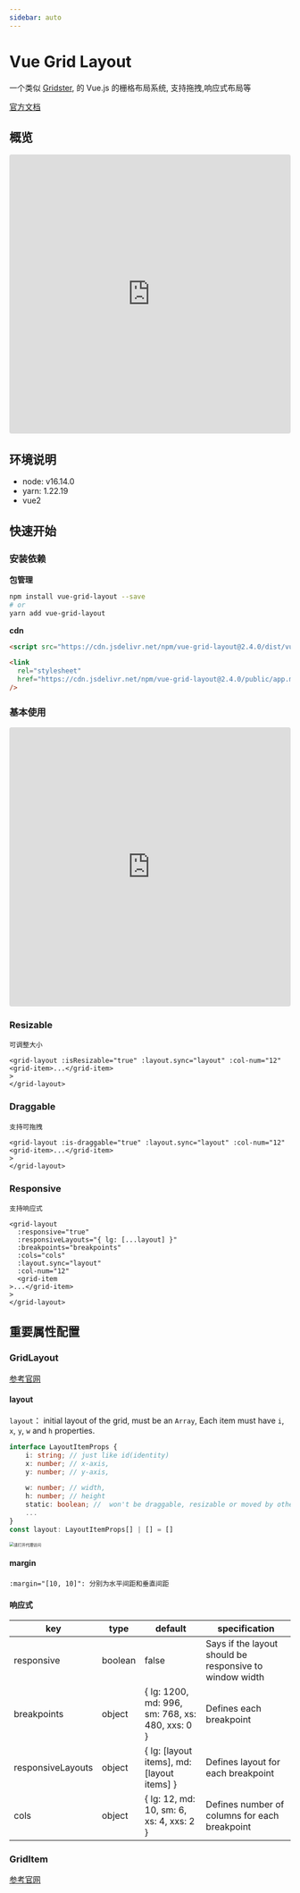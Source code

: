 ```yaml
---
sidebar: auto
---
```


# Vue Grid Layout

一个类似 [Gridster](http://dsmorse.github.io/gridster.js/), 的 Vue.js 的栅格布局系统, 支持拖拽,响应式布局等

[官方文档](https://jbaysolutions.github.io/vue-grid-layout/)

## 概览

<iframe src="https://codesandbox.io/embed/vue-grid-layout-vue2-x38xpy?fontsize=14&hidenavigation=1&theme=dark"
     style="width:100%; height:500px; border:0; border-radius: 4px; overflow:hidden;"
     title="vue-grid-layout-vue2"
     allow="accelerometer; ambient-light-sensor; camera; encrypted-media; geolocation; gyroscope; hid; microphone; midi; payment; usb; vr; xr-spatial-tracking"
     sandbox="allow-forms allow-modals allow-popups allow-presentation allow-same-origin allow-scripts"
   ></iframe>

## 环境说明

- node: v16.14.0
- yarn: 1.22.19
- vue2

## 快速开始

### 安装依赖

**包管理**

```bash
npm install vue-grid-layout --save
# or
yarn add vue-grid-layout
```

**cdn**

```html
<script src="https://cdn.jsdelivr.net/npm/vue-grid-layout@2.4.0/dist/vue-grid-layout.umd.min.js"></script>

<link
  rel="stylesheet"
  href="https://cdn.jsdelivr.net/npm/vue-grid-layout@2.4.0/public/app.min.css"
/>
```

### 基本使用

<iframe src="https://codesandbox.io/embed/vue-grid-layout-vue2-base-v523nf?fontsize=14&hidenavigation=1&theme=dark"
     style="width:100%; height:500px; border:0; border-radius: 4px; overflow:hidden;"
     title="vue-grid-layout-vue2-base"
     allow="accelerometer; ambient-light-sensor; camera; encrypted-media; geolocation; gyroscope; hid; microphone; midi; payment; usb; vr; xr-spatial-tracking"
     sandbox="allow-forms allow-modals allow-popups allow-presentation allow-same-origin allow-scripts"
   ></iframe>

### Resizable

`可调整大小`

```vue
<grid-layout :isResizable="true" :layout.sync="layout" :col-num="12" <grid-item>...</grid-item>   
>
</grid-layout>
```

### Draggable

`支持可拖拽`

```vue
<grid-layout :is-draggable="true" :layout.sync="layout" :col-num="12" <grid-item>...</grid-item>   
>
</grid-layout>
```

### Responsive

`支持响应式`

```vue
<grid-layout
  :responsive="true"
  :responsiveLayouts="{ lg: [...layout] }"
  :breakpoints="breakpoints"
  :cols="cols"
  :layout.sync="layout"
  :col-num="12"
  <grid-item
>...</grid-item>   
>
</grid-layout>
```

## 重要属性配置

### GridLayout

[参考官网](https://jbaysolutions.github.io/vue-grid-layout/guide/properties.html#gridlayout)

#### layout

`layout`： initial layout of the grid, must be an `Array`, Each item must have `i`, `x`, `y`, `w` and `h` properties.

```ts
interface LayoutItemProps {
    i: string; // just like id(identity)
	x: number; // x-axis,
    y: number; // y-axis,

    w: number; // width,
    h: number; // height
    static: boolean; //  won't be draggable, resizable or moved by other items
    ...
}
const layout: LayoutItemProps[] | [] = []
```


<img src="https://i.imgur.com/epLzkhl.png" alt="请打开代理访问" style="zoom: 50%;" />

#### margin

`:margin="[10, 10]": 分别为水平间距和垂直间距`


#### 响应式


| key               | type    | default                                         | specification                                           |
| ----------------- | ------- | ----------------------------------------------- | ------------------------------------------------------- |
| responsive        | boolean | false                                           | Says if the layout should be responsive to window width |
| breakpoints       | object  | { lg: 1200, md: 996, sm: 768, xs: 480, xxs: 0 } | Defines each breakpoint                                 |
| responsiveLayouts | object  | { lg: [layout items], md:[layout items] }       | Defines layout for each breakpoint                      |
| cols              | object  | { lg: 12, md: 10, sm: 6, xs: 4, xxs: 2 }        | Defines number of columns for each breakpoint           |

### GridItem

[参考官网](https://jbaysolutions.github.io/vue-grid-layout/guide/properties.html#griditem)
